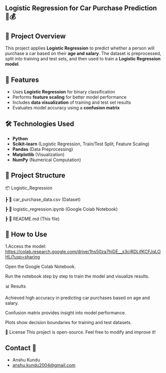  ## Logistic Regression for Car Purchase Prediction 🚗💰

## 📌 Project Overview  
This project applies **Logistic Regression** to predict whether a person will purchase a car based on their **age and salary**. The dataset is preprocessed, split into training and test sets, and then used to train a **Logistic Regression model**.  



## 🚀 Features  
- Uses **Logistic Regression** for binary classification  
- Performs **feature scaling** for better model performance  
- Includes **data visualization** of training and test set results  
- Evaluates model accuracy using a **confusion matrix**  

## 🛠️ Technologies Used  
- **Python**  
- **Scikit-learn** (Logistic Regression, Train/Test Split, Feature Scaling)  
- **Pandas** (Data Preprocessing)  
- **Matplotlib** (Visualization)  
- **NumPy** (Numerical Computation)  

## 📂 Project Structure  
📦 Logistic_Regression

┣ 📜 car_purchase_data.csv (Dataset)

┣ 📜 logistic_regression.ipynb (Google Colab Notebook)

┣ 📜 README.md (This file)



## 📌 How to Use  
1.Access the model: https://colab.research.google.com/drive/1hs50za7hjDE__s3cjRDLjfKCFJqLOHLi?usp=sharing 

Open the Google Colab Notebook.

Run the notebook step by step to train the model and visualize results.

📊 Results

Achieved high accuracy in predicting car purchases based on age and salary.

Confusion matrix provides insight into model performance.

Plots show decision boundaries for training and test datasets.


📜 License
This project is open-source. Feel free to modify and improve it!

## Contact 📧
* Anshu Kundu
* anshu.kundu2004@gmail.com
